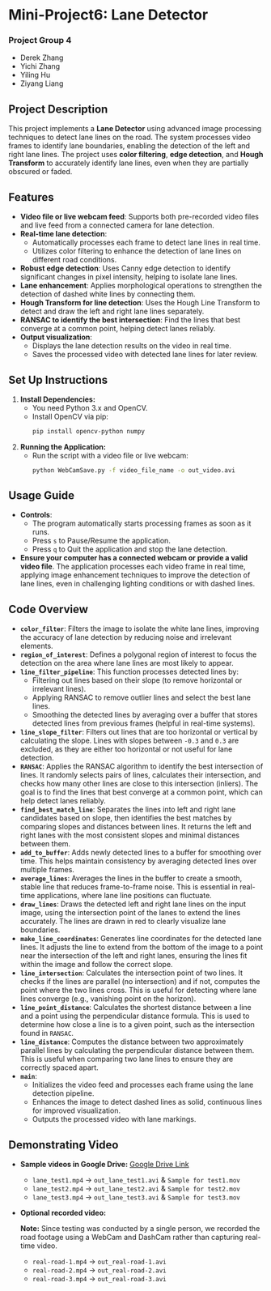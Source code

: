 # Mini-Project6: Lane Detector

### Project Group 4

- Derek Zhang
- Yichi Zhang
- Yiling Hu
- Ziyang Liang

## Project Description

This project implements a **Lane Detector** using advanced image processing techniques to detect lane lines on the road. The system processes video frames to identify lane boundaries, enabling the detection of the left and right lane lines. The project uses **color filtering**, **edge detection**, and **Hough Transform** to accurately identify lane lines, even when they are partially obscured or faded.

## Features

- **Video file or live webcam feed**: Supports both pre-recorded video files and live feed from a connected camera for lane detection.
- **Real-time lane detection**:
  - Automatically processes each frame to detect lane lines in real time.
  - Utilizes color filtering to enhance the detection of lane lines on different road conditions.
- **Robust edge detection**: Uses Canny edge detection to identify significant changes in pixel intensity, helping to isolate lane lines.
- **Lane enhancement**: Applies morphological operations to strengthen the detection of dashed white lines by connecting them.
- **Hough Transform for line detection**: Uses the Hough Line Transform to detect and draw the left and right lane lines separately.
- **RANSAC to identify the best intersection**: Find the lines that best converge at a common point, helping detect lanes reliably.
- **Output visualization**:
  - Displays the lane detection results on the video in real time.
  - Saves the processed video with detected lane lines for later review.

## Set Up Instructions

1. **Install Dependencies:**
   - You need Python 3.x and OpenCV.
   - Install OpenCV via pip:
     ```bash
     pip install opencv-python numpy
     ```
2. **Running the Application:**
   - Run the script with a video file or live webcam:
     ```bash
     python WebCamSave.py -f video_file_name -o out_video.avi
     ```

## Usage Guide

- **Controls**:
  - The program automatically starts processing frames as soon as it runs.
  - Press `s` to Pause/Resume the application.
  - Press `q` to Quit the application and stop the lane detection.
- **Ensure your computer has a connected webcam or provide a valid video file**. The application processes each video frame in real time, applying image enhancement techniques to improve the detection of lane lines, even in challenging lighting conditions or with dashed lines.

## Code Overview

- **`color_filter`**: Filters the image to isolate the white lane lines, improving the accuracy of lane detection by reducing noise and irrelevant elements.
- **`region_of_interest`**: Defines a polygonal region of interest to focus the detection on the area where lane lines are most likely to appear.
- **`line_filter_pipeline`**: This function processes detected lines by:
   - Filtering out lines based on their slope (to remove horizontal or irrelevant lines).
   - Applying RANSAC to remove outlier lines and select the best lane lines.
   - Smoothing the detected lines by averaging over a buffer that stores detected lines from previous frames (helpful in real-time systems).
- **`line_slope_filter`**: Filters out lines that are too horizontal or vertical by calculating the slope. Lines with slopes between `-0.3` and `0.3` are excluded, as they are either too horizontal or not useful for lane detection.
- **`RANSAC`**: Applies the RANSAC algorithm to identify the best intersection of lines. It randomly selects pairs of lines, calculates their intersection, and checks how many other lines are close to this intersection (inliers). The goal is to find the lines that best converge at a common point, which can help detect lanes reliably.
- **`find_best_match_line`**: Separates the lines into left and right lane candidates based on slope, then identifies the best matches by comparing slopes and distances between lines. It returns the left and right lanes with the most consistent slopes and minimal distances between them.
- **`add_to_buffer`**: Adds newly detected lines to a buffer for smoothing over time. This helps maintain consistency by averaging detected lines over multiple frames.
- **`average_lines`**: Averages the lines in the buffer to create a smooth, stable line that reduces frame-to-frame noise. This is essential in real-time applications, where lane line positions can fluctuate.
- **`draw_lines`**: Draws the detected left and right lane lines on the input image, using the intersection point of the lanes to extend the lines accurately. The lines are drawn in red to clearly visualize lane boundaries.
- **`make_line_coordinates`**: Generates line coordinates for the detected lane lines. It adjusts the line to extend from the bottom of the image to a point near the intersection of the left and right lanes, ensuring the lines fit within the image and follow the correct slope.
- **`line_intersection`**: Calculates the intersection point of two lines. It checks if the lines are parallel (no intersection) and if not, computes the point where the two lines cross. This is useful for detecting where lane lines converge (e.g., vanishing point on the horizon).
- **`line_point_distance`**: Calculates the shortest distance between a line and a point using the perpendicular distance formula. This is used to determine how close a line is to a given point, such as the intersection found in `RANSAC`.
- **`line_distance`**: Computes the distance between two approximately parallel lines by calculating the perpendicular distance between them. This is useful when comparing two lane lines to ensure they are correctly spaced apart.
- **`main`**:
  - Initializes the video feed and processes each frame using the lane detection pipeline.
  - Enhances the image to detect dashed lines as solid, continuous lines for improved visualization.
  - Outputs the processed video with lane markings.

## Demonstrating Video

- **Sample videos in Google Drive:**
  [Google Drive Link](https://drive.google.com/drive/folders/1MfBh7xroQ3lGHEUabCWor48rcw4rfypk?usp=drive_link)

  - `lane_test1.mp4` → `out_lane_test1.avi` & `Sample for test1.mov`
  - `lane_test2.mp4` → `out_lane_test2.avi` & `Sample for test2.mov`
  - `lane_test3.mp4` → `out_lane_test3.avi` & `Sample for test3.mov`

- **Optional recorded video:**
  
  **Note:** Since testing was conducted by a single person, we recorded the road footage using a WebCam and DashCam rather than capturing real-time video.

  - `real-road-1.mp4` → `out_real-road-1.avi`
  - `real-road-2.mp4` → `out_real-road-2.avi`
  - `real-road-3.mp4` → `out_real-road-3.avi`
